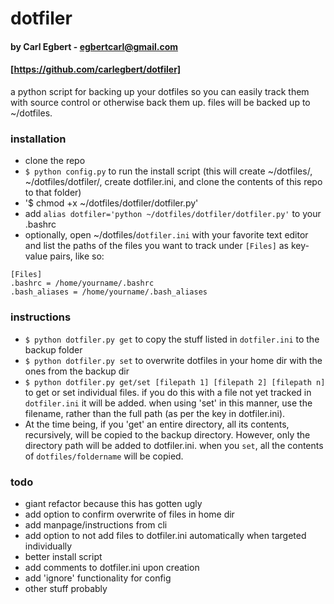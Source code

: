 # dotfiler
#### by Carl Egbert - egbertcarl@gmail.com
#### [https://github.com/carlegbert/dotfiler]

a python script for backing up your dotfiles so you can easily track them with source control or otherwise back them up. files will be backed up to ~/dotfiles.

### installation 
* clone the repo
* `$ python config.py` to run the install script (this will create ~/dotfiles/, ~/dotfiles/dotfiler/, create dotfiler.ini, and clone the contents of this repo to that folder)
* '$ chmod +x ~/dotfiles/dotfiler/dotfiler.py'
* add `alias dotfiler='python ~/dotfiles/dotfiler/dotfiler.py'` to your .bashrc 
* optionally, open ~/dotfiles/`dotfiler.ini` with your favorite text editor and list the paths of the files you want to track under `[Files]` as key-value pairs, like so:
~~~
[Files]
.bashrc = /home/yourname/.bashrc
.bash_aliases = /home/yourname/.bash_aliases
~~~
### instructions
* `$ python dotfiler.py get` to copy the stuff listed in `dotfiler.ini` to the backup folder
* `$ python dotfiler.py set` to overwrite dotfiles in your home dir with the ones from the backup dir
* `$ python dotfiler.py get/set [filepath 1] [filepath 2] [filepath n]` to get or set individual files. if you do this with a file not yet tracked in `dotfiler.ini` it will be added. when using 'set' in this manner, use the filename, rather than the full path (as per the key in dotfiler.ini).
* At the time being, if you 'get' an entire directory, all its contents, recursively, will be copied to the backup directory. However, only the directory path will be added to dotfiler.ini. when you `set`, all the contents of `dotfiles/foldername` will be copied.


### todo
* giant refactor because this has gotten ugly
* add option to confirm overwrite of files in home dir
* add manpage/instructions from cli
* add option to not add files to dotfiler.ini automatically when targeted individually
* better install script
* add comments to dotfiler.ini upon creation
* add 'ignore' functionality for config
* other stuff probably
